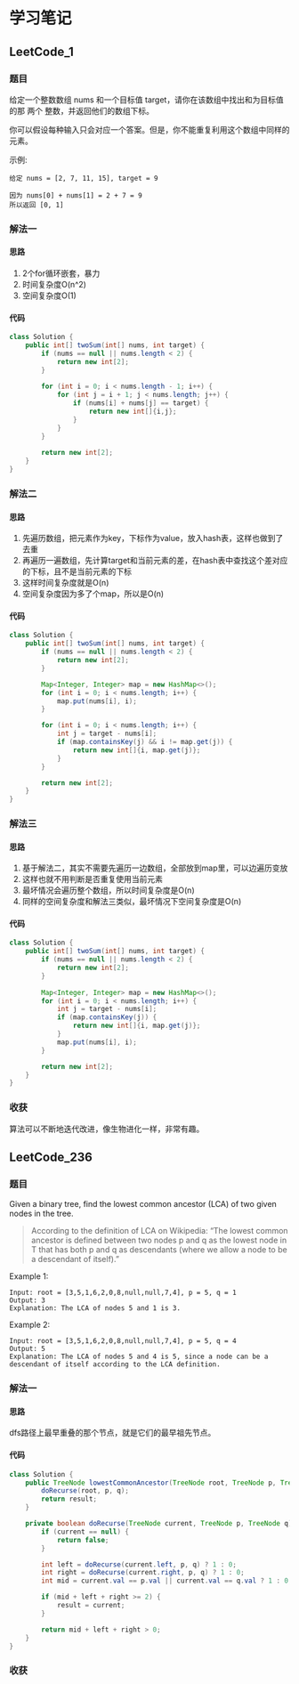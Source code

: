 # 学习笔记
## LeetCode_1
### 题目
给定一个整数数组 nums 和一个目标值 target，请你在该数组中找出和为目标值的那 两个 整数，并返回他们的数组下标。

你可以假设每种输入只会对应一个答案。但是，你不能重复利用这个数组中同样的元素。

示例:
```
给定 nums = [2, 7, 11, 15], target = 9

因为 nums[0] + nums[1] = 2 + 7 = 9
所以返回 [0, 1]
```
### 解法一
#### 思路
1. 2个for循环嵌套，暴力
2. 时间复杂度O(n^2)
3. 空间复杂度O(1)
#### 代码
```java
class Solution {
    public int[] twoSum(int[] nums, int target) {
        if (nums == null || nums.length < 2) {
            return new int[2];
        }
        
        for (int i = 0; i < nums.length - 1; i++) {
            for (int j = i + 1; j < nums.length; j++) {
                if (nums[i] + nums[j] == target) {
                    return new int[]{i,j};
                }
            }
        }
        
        return new int[2];
    }
}
```
### 解法二
#### 思路
1. 先遍历数组，把元素作为key，下标作为value，放入hash表，这样也做到了去重
2. 再遍历一遍数组，先计算target和当前元素的差，在hash表中查找这个差对应的下标，且不是当前元素的下标
3. 这样时间复杂度就是O(n)
4. 空间复杂度因为多了个map，所以是O(n)
#### 代码
```java
class Solution {
    public int[] twoSum(int[] nums, int target) {
        if (nums == null || nums.length < 2) {
            return new int[2];
        }

        Map<Integer, Integer> map = new HashMap<>();
        for (int i = 0; i < nums.length; i++) {
            map.put(nums[i], i);
        }

        for (int i = 0; i < nums.length; i++) {
            int j = target - nums[i];
            if (map.containsKey(j) && i != map.get(j)) {
                return new int[]{i, map.get(j)};
            }
        }

        return new int[2];
    }
}
```
### 解法三
#### 思路
1. 基于解法二，其实不需要先遍历一边数组，全部放到map里，可以边遍历变放
2. 这样也就不用判断是否重复使用当前元素
3. 最坏情况会遍历整个数组，所以时间复杂度是O(n)
4. 同样的空间复杂度和解法三类似，最坏情况下空间复杂度是O(n)
#### 代码
```java
class Solution {
    public int[] twoSum(int[] nums, int target) {
        if (nums == null || nums.length < 2) {
            return new int[2];
        }
        
        Map<Integer, Integer> map = new HashMap<>();
        for (int i = 0; i < nums.length; i++) {
            int j = target - nums[i];
            if (map.containsKey(j)) {
                return new int[]{i, map.get(j)};
            }
            map.put(nums[i], i);
        }

        return new int[2];
    }
}
```
### 收获
算法可以不断地迭代改进，像生物进化一样，非常有趣。
## LeetCode_236
### 题目
Given a binary tree, find the lowest common ancestor (LCA) of two given nodes in the tree.

> According to the definition of LCA on Wikipedia: “The lowest common ancestor is defined between two nodes p and q as the lowest node in T that has both p and q as descendants (where we allow a node to be a descendant of itself).”

Example 1:
```
Input: root = [3,5,1,6,2,0,8,null,null,7,4], p = 5, q = 1
Output: 3
Explanation: The LCA of nodes 5 and 1 is 3.
```
Example 2:
```
Input: root = [3,5,1,6,2,0,8,null,null,7,4], p = 5, q = 4
Output: 5
Explanation: The LCA of nodes 5 and 4 is 5, since a node can be a descendant of itself according to the LCA definition.
```
### 解法一
#### 思路
dfs路径上最早重叠的那个节点，就是它们的最早祖先节点。
#### 代码
```java
class Solution {
    public TreeNode lowestCommonAncestor(TreeNode root, TreeNode p, TreeNode q) {
        doRecurse(root, p, q);
        return result;
    }

    private boolean doRecurse(TreeNode current, TreeNode p, TreeNode q) {
        if (current == null) {
            return false;
        }

        int left = doRecurse(current.left, p, q) ? 1 : 0;
        int right = doRecurse(current.right, p, q) ? 1 : 0;
        int mid = current.val == p.val || current.val == q.val ? 1 : 0;

        if (mid + left + right >= 2) {
            result = current;
        }

        return mid + left + right > 0;
    }
}
```
### 收获